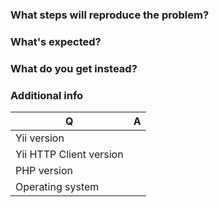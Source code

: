 <!--
Please use this issue tracker for bugs and feature requests only. In case you need support please use one of
Yii communities listed at https://github.com/yiisoft/yii2/wiki/communities
-->

### What steps will reproduce the problem?

### What's expected?

### What do you get instead?


### Additional info

| Q                       | A
| ----------------------- | ---
| Yii version             |
| Yii HTTP Client version |
| PHP version             |
| Operating system        |
